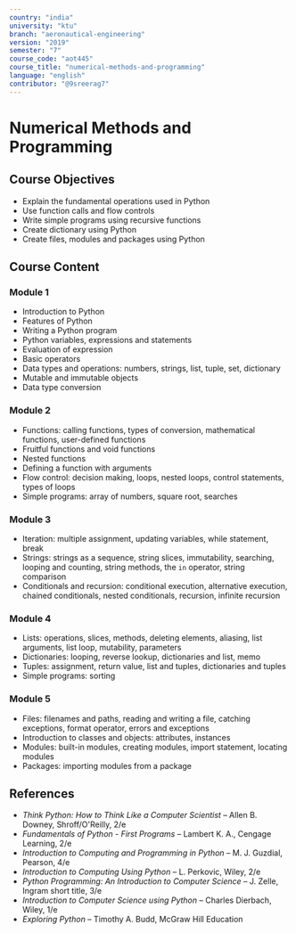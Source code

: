```yaml
---
country: "india"
university: "ktu"
branch: "aeronautical-engineering"
version: "2019"
semester: "7"
course_code: "aot445"
course_title: "numerical-methods-and-programming"
language: "english"
contributor: "@9sreerag7"
---
```


# Numerical Methods and Programming

## Course Objectives

- Explain the fundamental operations used in Python  
- Use function calls and flow controls  
- Write simple programs using recursive functions  
- Create dictionary using Python  
- Create files, modules and packages using Python  

## Course Content

### Module 1

- Introduction to Python  
- Features of Python  
- Writing a Python program  
- Python variables, expressions and statements  
- Evaluation of expression  
- Basic operators  
- Data types and operations: numbers, strings, list, tuple, set, dictionary  
- Mutable and immutable objects  
- Data type conversion  

### Module 2

- Functions: calling functions, types of conversion, mathematical functions, user-defined functions  
- Fruitful functions and void functions  
- Nested functions  
- Defining a function with arguments  
- Flow control: decision making, loops, nested loops, control statements, types of loops  
- Simple programs: array of numbers, square root, searches  

### Module 3

- Iteration: multiple assignment, updating variables, while statement, break  
- Strings: strings as a sequence, string slices, immutability, searching, looping and counting, string methods, the `in` operator, string comparison  
- Conditionals and recursion: conditional execution, alternative execution, chained conditionals, nested conditionals, recursion, infinite recursion  

### Module 4

- Lists: operations, slices, methods, deleting elements, aliasing, list arguments, list loop, mutability, parameters  
- Dictionaries: looping, reverse lookup, dictionaries and list, memo  
- Tuples: assignment, return value, list and tuples, dictionaries and tuples  
- Simple programs: sorting  

### Module 5

- Files: filenames and paths, reading and writing a file, catching exceptions, format operator, errors and exceptions  
- Introduction to classes and objects: attributes, instances  
- Modules: built-in modules, creating modules, import statement, locating modules  
- Packages: importing modules from a package  

## References

- *Think Python: How to Think Like a Computer Scientist* – Allen B. Downey, Shroff/O'Reilly, 2/e  
- *Fundamentals of Python - First Programs* – Lambert K. A., Cengage Learning, 2/e  
- *Introduction to Computing and Programming in Python* – M. J. Guzdial, Pearson, 4/e  
- *Introduction to Computing Using Python* – L. Perkovic, Wiley, 2/e  
- *Python Programming: An Introduction to Computer Science* – J. Zelle, Ingram short title, 3/e  
- *Introduction to Computer Science using Python* – Charles Dierbach, Wiley, 1/e  
- *Exploring Python* – Timothy A. Budd, McGraw Hill Education  
